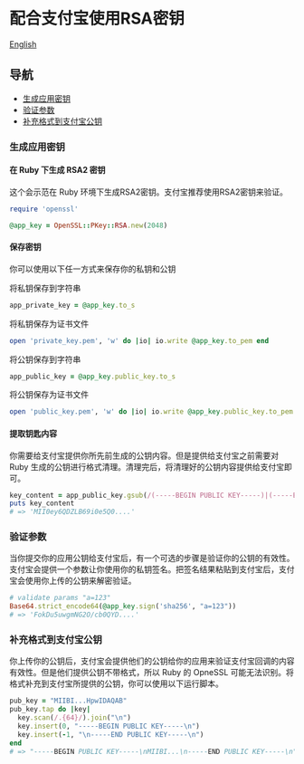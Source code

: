 # 配合支付宝使用RSA密钥

[English](rsa_key_en.md)

## 导航
* [生成应用密钥](#生成应用密钥)
* [验证参数](#验证参数)
* [补充格式到支付宝公钥](#补充格式到支付宝公钥)

### 生成应用密钥
#### 在 Ruby 下生成 RSA2 密钥
这个会示范在 Ruby 环境下生成RSA2密钥。支付宝推荐使用RSA2密钥来验证。
```ruby
require 'openssl'

@app_key = OpenSSL::PKey::RSA.new(2048)
```
#### 保存密钥
你可以使用以下任一方式来保存你的私钥和公钥

将私钥保存到字符串
```ruby
app_private_key = @app_key.to_s
```

将私钥保存为证书文件
```ruby
open 'private_key.pem', 'w' do |io| io.write @app_key.to_pem end
```

将公钥保存到字符串
```ruby
app_public_key = @app_key.public_key.to_s
```
将公钥保存为证书文件
```ruby
open 'public_key.pem', 'w' do |io| io.write @app_key.public_key.to_pem end
```

#### 提取钥匙内容
你需要给支付宝提供你所先前生成的公钥内容。但是提供给支付宝之前需要对 Ruby 生成的公钥进行格式清理。清理完后，将清理好的公钥内容提供给支付宝即可。
```ruby
key_content = app_public_key.gsub(/(-----BEGIN PUBLIC KEY-----)|(-----END PUBLIC KEY-----)|(\n)/, "")
puts key_content
# => 'MII0ey6QDZLB69i0e5Q0....'
```

### 验证参数
当你提交你的应用公钥给支付宝后，有一个可选的步骤是验证你的公钥的有效性。支付宝会提供一个参数让你使用你的私钥签名。把签名结果粘贴到支付宝后，支付宝会使用你上传的公钥来解密验证。
```ruby
# validate params "a=123"
Base64.strict_encode64(@app_key.sign('sha256', "a=123"))
# => 'FokDu5uwgmNG2O/cb0QYD....'
```

### 补充格式到支付宝公钥
你上传你的公钥后，支付宝会提供他们的公钥给你的应用来验证支付宝回调的内容有效性。但是他们提供公钥不带格式，所以 Ruby 的 OpneSSL 可能无法识别。将格式补充到支付宝所提供的公钥，你可以使用以下运行脚本。

```ruby
pub_key = "MIIBI...HpwIDAQAB"
pub_key.tap do |key|
  key.scan(/.{64}/).join("\n")
  key.insert(0, "-----BEGIN PUBLIC KEY-----\n")
  key.insert(-1, "\n-----END PUBLIC KEY-----\n")
end
# => "-----BEGIN PUBLIC KEY-----\nMIIBI...\n-----END PUBLIC KEY-----\n"
```

